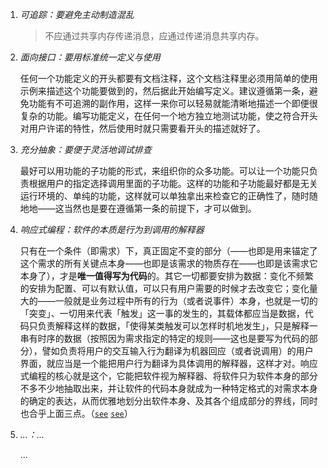 
1.  *可追踪：要避免主动制造混乱*
    
    > 不应通过共享内存传递消息，应通过传递消息共享内存。
    
2.  *面向接口：要用标准统一定义与使用*
    
    任何一个功能定义的开头都要有文档注释，这个文档注释里必须用简单的使用示例来描述这个功能要做到的，然后据此开始编写定义。建议遵循第一条，避免功能有不可追溯的副作用，这样一来你可以轻易就能清晰地描述一个即便很复杂的功能。编写功能定义，在任何一个地方独立地测试功能，使之符合开头对用户许诺的特性，然后使用时就只需要看开头的描述就好了。
    
3.  *充分抽象：要便于灵活地调试排查*
    
    最好可以用功能的子功能的形式，来组织你的众多功能。可以让一个功能只负责根据用户的指定选择调用里面的子功能。这样的功能和子功能最好都是无关运行环境的、单纯的功能，这样就可以单独拿出来检查它的正确性了，随时随地地——这当然也是要在遵循第一条的前提下，才可以做到。
    
4.  *响应式编程：软件的本质是行为到调用的解释器*
    
    只有在一个条件（即需求）下，真正固定不变的部分（——也即是用来锚定了这个需求的所有关键点本身——也即是该需求的物质存在——也即是该需求它本身了），才是**唯一值得写为代码**的。其它一切都要安排为数据：变化不频繁的安排为配置、可以有默认值，可以只有用户需要的时候才去改变它；变化量大的——一般就是业务过程中所有的行为（或者说事件）本身，也就是一切的「突变」、一切用来代表「触发」这一事的发生的，其载体都应当是数据，代码只负责解释这样的数据，「使得某类触发可以怎样时机地发生」，只是解释一串有时序的数据（按照因为需求指定的特定的规则——这也是要写为代码的部分），譬如负责将用户的交互输入行为翻译为机器回应（或者说调用）的用户界面，就应当是一个能把用户行为翻译为具体调用的解释器，这样才对。响应式编程的核心就是这个，它能把软件视为解释器、将软件只为软件本身的部分不多不少地抽取出来，并让软件的代码本身就成为一种特定格式的对需求本身的确定的表达，从而优雅地划分出软件本身、及其各个组成部分的界线，同时也合乎上面三点。（[`see`](https://www.cnblogs.com/littleatp/p/11386487.html) [`see`](https://gist.github.com/staltz/868e7e9bc2a7b8c1f754)）
    
5.  *...：...*
    
    ...
    
